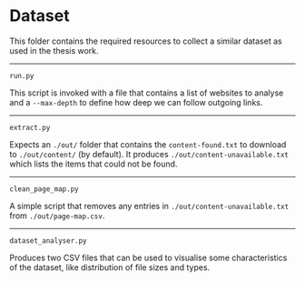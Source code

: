 # Dataset

This folder contains the required resources to collect a similar dataset as used in the thesis work.

---

`run.py`

This script is invoked with a file that contains a list of websites to analyse and a `--max-depth` to define how deep we can follow outgoing links.

---

`extract.py`

Expects an `./out/` folder that contains the `content-found.txt` to download to `./out/content/` (by default).  It produces `./out/content-unavailable.txt` which lists the items that could not be found.

---

`clean_page_map.py`

A simple script that removes any entries in `./out/content-unavailable.txt` from `./out/page-map.csv`.

---

`dataset_analyser.py`

Produces two CSV files that can be used to visualise some characteristics of the dataset, like distribution of file sizes and types.
